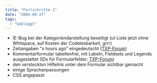 ```yaml
---
title: "Fortschritte 1"
date: "2004-09-27"
tags:
  - "Gebloggt"
---
```


- IE-Bug bei der Kategoriendarstellung beseitigt (ul-Liste jetzt ohne Whitspace, auf Kosten der Codelesbarkeit, grrr)
- Zeitangaben “x hours ago” eingedeutscht ([TXP-Forum](http://forum.textpattern.com/viewtopic.php?id=3949))
- Kommentarformular tabellenfrei, mit Labeln, Fieldsets und Legends ausgestattet (IDs für Formularfelder: [TXP-Forum](http://forum.textpattern.com/viewtopic.php?id=3956))
- den _versteckten_ Hilfelink unter dem Formular sichtbar gemacht
- einige Sprachanpassungen
- CSS angepasst

